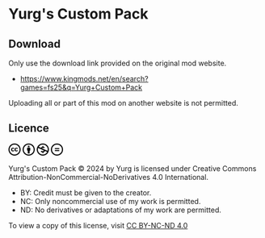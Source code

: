 # Yurg's Custom Pack

## Download

Only use the download link provided on the original mod website.
- https://www.kingmods.net/en/search?games=fs25&q=Yurg+Custom+Pack

Uploading all or part of this mod on another website is not permitted.

## Licence

<img src="res/cc/cc-logo.svg" width="24"/> <img src="res/cc/cc-by.svg" width="24"/> <img src="res/cc/cc-nc.svg" width="24"/> <img src="res/cc/cc-nd.svg" width="24"/>

Yurg's Custom Pack © 2024 by Yurg is licensed under Creative Commons Attribution-NonCommercial-NoDerivatives 4.0 International.
- BY: Credit must be given to the creator.
- NC: Only noncommercial use of my work is permitted.
- ND: No derivatives or adaptations of my work are permitted.

To view a copy of this license, visit [CC BY-NC-ND 4.0](https://creativecommons.org/licenses/by-nc-nd/4.0/)

